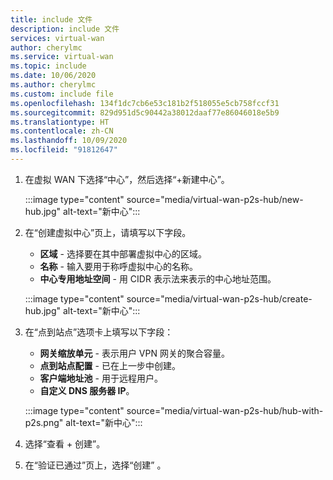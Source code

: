 ```yaml
---
title: include 文件
description: include 文件
services: virtual-wan
author: cherylmc
ms.service: virtual-wan
ms.topic: include
ms.date: 10/06/2020
ms.author: cherylmc
ms.custom: include file
ms.openlocfilehash: 134f1dc7cb6e53c181b2f518055e5cb758fccf31
ms.sourcegitcommit: 829d951d5c90442a38012daaf77e86046018e5b9
ms.translationtype: HT
ms.contentlocale: zh-CN
ms.lasthandoff: 10/09/2020
ms.locfileid: "91812647"
---
```

1. 在虚拟 WAN 下选择“中心”，然后选择“+新建中心”。

   :::image type="content" source="media/virtual-wan-p2s-hub/new-hub.jpg" alt-text="新中心":::

1. 在“创建虚拟中心”页上，请填写以下字段。

   * **区域** - 选择要在其中部署虚拟中心的区域。
   * **名称** - 输入要用于称呼虚拟中心的名称。
   * **中心专用地址空间** - 用 CIDR 表示法来表示的中心地址范围。

   :::image type="content" source="media/virtual-wan-p2s-hub/create-hub.jpg" alt-text="新中心":::

1. 在“点到站点”选项卡上填写以下字段：

   * **网关缩放单元** - 表示用户 VPN 网关的聚合容量。
   * **点到站点配置** - 已在上一步中创建。
   * **客户端地址池** - 用于远程用户。
   * **自定义 DNS 服务器 IP**。

   :::image type="content" source="media/virtual-wan-p2s-hub/hub-with-p2s.png" alt-text="新中心":::

1. 选择“查看 + 创建”。
1. 在“验证已通过”页上，选择“创建” 。